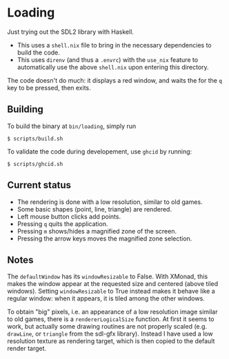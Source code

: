 # Loading

Just trying out the SDL2 library with Haskell.

- This uses a `shell.nix` file to bring in the necessary dependencies to build
  the code.
- This uses `direnv` (and thus a `.envrc`) with the `use_nix` feature to
  automatically use the above `shell.nix` upon entering this directory.

The code doesn't do much: it displays a red window, and waits the for the `q`
key to be pressed, then exits.


## Building

To build the binary at `bin/loading`, simply run

```
$ scripts/build.sh
```

To validate the code during developement, use `ghcid` by running:

```
$ scripts/ghcid.sh
```


## Current status

- The rendering is done with a low resolution, similar to old games.
- Some basic shapes (point, line, triangle) are rendered.
- Left mouse button clicks add points.
- Pressing `q` quits the application.
- Pressing `m` shows/hides a magnified zone of the screen.
- Pressing the arrow keys moves the magnified zone selection.


## Notes

The `defaultWindow` has its `windowResizable` to False. With XMonad, this makes
the window appear at the requested size and centered (above tiled windows).
Setting `windowResizable` to True instead makes it behave like a regular
window: when it appears, it is tiled among the other windows.

To obtain "big" pixels, i.e. an appearance of a low resolution image similar to
old games, there is a `rendererLogicalSize` function. At first it seems to
work, but actually some drawing routines are not properly scaled (e.g.
`drawLine`, or `triangle` from the sdl-gfx library). Instead I have used a low
resolution texture as rendering target, which is then copied to the default
render target.
